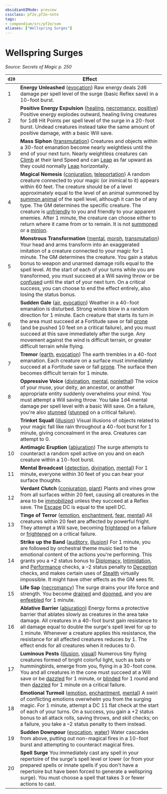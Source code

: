 ```yaml
---
obsidianUIMode: preview
cssclass: pf2e,pf2e-note
tags:
- compendium/src/pf2e/som
aliases: ["Wellspring Surges"]
---
```

# Wellspring Surges  
*Source: Secrets of Magic p. 250*  

| `d20` | Effect |
|-------|--------|
| 1 | **Energy Unleashed** ([evocation](evocation.md "Evocation School Trait")) Raw energy deals 2d6 damage per spell level of the surge (basic Reflex save) in a 10-foot burst. |
| 2 | **Positive Energy Expulsion** ([healing](healing.md "Healing Effect Trait"), [necromancy](necromancy.md "Necromancy School Trait"), [positive](positive.md "Positive Energy & Element Trait")) Positive energy explodes outward, healing living creatures for 1d8 Hit Points per spell level of the surge in a 20-foot burst. Undead creatures instead take the same amount of positive damage, with a basic Will save. |
| 3 | **Mass Siphon** ([transmutation](transmutation.md "Transmutation School Trait")) Creatures and objects within a 30-foot emanation become nearly weightless until the end of your next turn. Nearly weightless creatures can [Climb](climb.md) at their land Speed and can [Leap](leap.md) as far upward as they could normally [Leap](leap.md) horizontally. |
| 4 | **Magical Nemesis** ([conjuration](conjuration.md "Conjuration School Trait"), [teleportation](teleportation.md "Teleportation Effect Trait")) A random creature connected to your magic (or inimical to it) appears within 60 feet. The creature should be of a level approximately equal to the level of an animal summoned by [summon animal](summon-animal.md) of the spell level, although it can be of any type. The GM determines the specific creature. The creature is [unfriendly](conditions.md#Unfriendly) to you and friendly to your apparent enemies. After 1 minute, the creature can choose either to return where it came from or to remain. It is not [summoned](summoned.md "Summoned Creature Trait") or a [minion](minion.md "Minion Creature Trait"). |
| 5 | **Monstrous Transformation** ([mental](mental.md "Mental Effect Trait"), [morph](morph.md "Morph Effect Trait"), [transmutation](transmutation.md "Transmutation School Trait")) Your head and arms transform into an exaggerated imitation of a creature connected to your magic for 1 minute. The GM determines the creature. You gain a status bonus to weapon and unarmed damage rolls equal to the spell level. At the start of each of your turns while you are transformed, you must succeed at a Will saving throw or be [confused](conditions.md#Confused) until the start of your next turn. On a critical success, you can choose to end the effect entirely, also losing the status bonus. |
| 6 | **Sudden Gale** ([air](air.md "Air Energy & Element Trait"), [evocation](evocation.md "Evocation School Trait")) Weather in a 40-foot emanation is disturbed. Strong winds blow in a random direction for 1 minute. Each creature that starts its turn in the area must succeed at a Fortitude save or fall [prone](conditions.md#Prone) (and be pushed 10 feet on a critical failure), and you must succeed at this save immediately after the surge. Any movement against the wind is difficult terrain, or greater difficult terrain while flying. |
| 7 | **Tremor** ([earth](earth.md "Earth Energy & Element Trait"), [evocation](evocation.md "Evocation School Trait")) The earth trembles in a 40-foot emanation. Each creature on a surface must immediately succeed at a Fortitude save or fall [prone](conditions.md#Prone). The surface then becomes difficult terrain for 1 minute. |
| 8 | **Oppressive Voice** ([divination](divination.md "Divination School Trait"), [mental](mental.md "Mental Effect Trait"), [nonlethal](nonlethal.md "Nonlethal Weapon Trait")) The voice of your muse, your deity, an ancestor, or another appropriate entity suddenly overwhelms your mind. You must attempt a Will saving throw. You take 1d4 mental damage per spell level with a basic Will save. On a failure, you're also [stunned](conditions.md#Stunned) ([stunned](conditions.md#Stunned) on a critical failure). |
| 9 | **Trinket Squall** ([illusion](illusion.md "Illusion School Trait")) Visual illusions of objects related to your magic fall like rain throughout a 40-foot burst for 1 minute, giving concealment in the area. Creatures can attempt to 0. |
| 10 | **Antimagic Eruption** ([abjuration](abjuration.md "Abjuration School Trait")) The surge attempts to counteract a random spell active on you and on each creature within a 10-foot burst. |
| 11 | **Mental Broadcast** ([detection](detection.md "Detection Effect Trait"), [divination](divination.md "Divination School Trait"), [mental](mental.md "Mental Effect Trait")) For 1 minute, everyone within 30 feet of you can hear your surface thoughts. |
| 12 | **Verdant Clutch** ([conjuration](conjuration.md "Conjuration School Trait"), [plant](plant.md "Plant Creature Type Trait")) Plants and vines grow from all surfaces within 20 feet, causing all creatures in the area to be [immobilized](conditions.md#Immobilized) unless they succeed at a Reflex save. The [Escape](escape.md) DC is equal to the spell DC. |
| 13 | **Tinge of Terror** ([emotion](emotion.md "Emotion Effect Trait"), [enchantment](enchantment.md "Enchantment School Trait"), [fear](Reference/Rules/Traits/fear.md "Fear Effect Trait"), [mental](mental.md "Mental Effect Trait")) All creatures within 20 feet are affected by powerful fright. They attempt a Will save, becoming [frightened](conditions.md#Frightened) on a failure or [frightened](conditions.md#Frightened) on a critical failure. |
| 14 | **Strike up the Band** ([auditory](auditory.md "Auditory Effect Trait"), [illusion](illusion.md "Illusion School Trait")) For 1 minute, you are followed by orchestral theme music tied to the emotional content of the actions you're performing. This grants you a +2 status bonus to [Diplomacy](skills.md#Diplomacy), [Intimidation](skills.md#Intimidation), and [Performance](skills.md#Performance) checks, a –2 status penalty to [Deception](skills.md#Deception) checks, and makes certain uses of [Stealth](skills.md#Stealth) virtually impossible. It might have other effects as the GM sees fit. |
| 15 | **Life Sap** ([necromancy](necromancy.md "Necromancy School Trait")) The surge drains your life force and strength. You become [drained](conditions.md#Drained) and [doomed](conditions.md#Doomed), and you are [enfeebled](conditions.md#Enfeebled) for 1 minute. |
| 16 | **Ablative Barrier** ([abjuration](abjuration.md "Abjuration School Trait")) Energy forms a protective barrier that ablates slowly as creatures in the area take damage. All creatures in a 40-foot burst gain resistance to all damage equal to double the surge's spell level for up to 1 minute. Whenever a creature applies this resistance, the resistance for all affected creatures reduces by 1. The effect ends for all creatures when it reduces to 0. |
| 17 | **Luminous Pests** ([illusion](illusion.md "Illusion School Trait"), [visual](visual.md "Visual Effect Trait")) Numerous tiny flying creatures formed of bright colorful light, such as bats or hummingbirds, emerge from you, flying in a 30-foot cone. You and all creatures in the cone must succeed at a Will save or be [dazzled](conditions.md#Dazzled) for 1 minute, or [blinded](conditions.md#Blinded) for 1 round and then [dazzled](conditions.md#Dazzled) for 1 minute on a critical failure. |
| 18 | **Emotional Turmoil** ([emotion](emotion.md "Emotion Effect Trait"), [enchantment](enchantment.md "Enchantment School Trait"), [mental](mental.md "Mental Effect Trait")) A swirl of conflicting emotions overwhelm you from the surging magic. For 1 minute, attempt a DC 11 flat check at the start of each of your turns. On a success, you gain a +2 status bonus to all attack rolls, saving throws, and skill checks; on a failure, you take a –2 status penalty to them instead. |
| 19 | **Sudden Downpour** ([evocation](evocation.md "Evocation School Trait"), [water](water.md "Water Energy & Element Trait")) Water cascades from above, putting out non-magical fires in a 10-foot burst and attempting to counteract magical fires. |
| 20 | **Spell Surge** You immediately cast any spell in your repertoire of the surge's spell level or lower (or from your prepared spells or innate spells if you don't have a repertoire but have been forced to generate a wellspring surge). You must choose a spell that takes 3 or fewer actions to cast. |